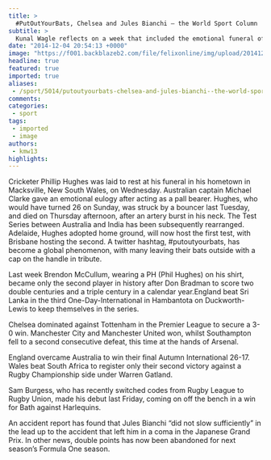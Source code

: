 ```yaml
---
title: >
  #PutOutYourBats, Chelsea and Jules Bianchi – the World Sport Column
subtitle: >
  Kunal Wagle reflects on a week that included the emotional funeral of Phillip Hughes and the release of the report into the accident that put Jules Bianchi into a coma
date: "2014-12-04 20:54:13 +0000"
image: "https://f001.backblazeb2.com/file/felixonline/img/upload/201412042053-cj914-_79473402_phil_story_sheet_getty.jpg"
headline: true
featured: true
imported: true
aliases:
 - /sport/5014/putoutyourbats-chelsea-and-jules-bianchi--the-world-sport-column
comments:
categories:
 - sport
tags:
 - imported
 - image
authors:
 - kmw13
highlights:
---
```


Cricketer Phillip Hughes was laid to rest at his funeral in his hometown in Macksville, New South Wales, on Wednesday. Australian captain Michael Clarke gave an emotional eulogy after acting as a pall bearer. Hughes, who would have turned 26 on Sunday, was struck by a bouncer last Tuesday, and died on Thursday afternoon, after an artery burst in his neck. The Test Series between Australia and India has been subsequently rearranged. Adelaide, Hughes adopted home ground, will now host the first test, with Brisbane hosting the second. A twitter hashtag, #putoutyourbats, has become a global phenomenon, with many leaving their bats outside with a cap on the handle in tribute.

Last week Brendon McCullum, wearing a PH (Phil Hughes) on his shirt, became only the second player in history after Don Bradman to score two double centuries and a triple century in a calendar year.England beat Sri Lanka in the third One-Day-International in Hambantota on Duckworth-Lewis to keep themselves in the series.

Chelsea dominated against Tottenham in the Premier League to secure a 3-0 win. Manchester City and Manchester United won, whilst Southampton fell to a second consecutive defeat, this time at the hands of Arsenal.

England overcame Australia to win their final Autumn International 26-17. Wales beat South Africa to register only their second victory against a Rugby Championship side under Warren Gatland.

Sam Burgess, who has recently switched codes from Rugby League to Rugby Union, made his debut last Friday, coming on off the bench in a win for Bath against Harlequins.

An accident report has found that Jules Bianchi “did not slow sufficiently” in the lead up to the accident that left him in a coma in the Japanese Grand Prix. In other news, double points has now been abandoned for next season’s Formula One season.
